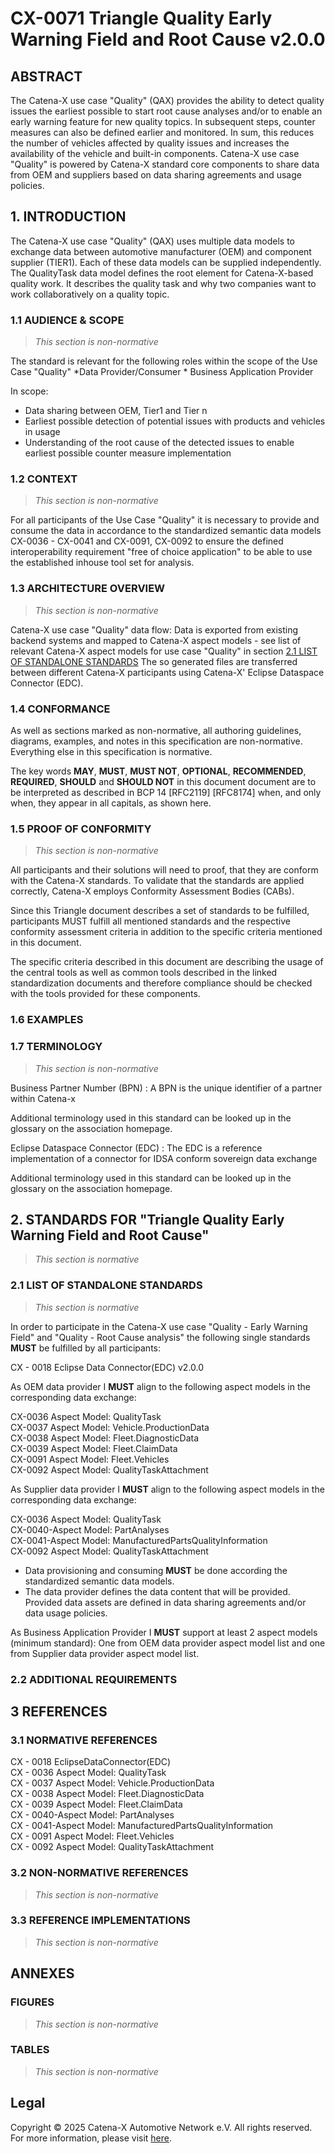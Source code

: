 # CX-0071 Triangle Quality Early Warning Field and Root Cause v2.0.0

## ABSTRACT

The Catena-X use case "Quality" (QAX) provides the ability to detect
quality issues the earliest possible to start root cause analyses and/or to enable
an early warning feature for new quality topics. In subsequent steps, counter
measures can also be defined earlier and monitored. In sum, this reduces the
number of vehicles affected by quality issues and increases the availability of the
vehicle and built-in components. Catena-X use case "Quality" is powered
by Catena-X standard core components to share data from OEM and suppliers
based on data sharing agreements and usage policies.

## 1. INTRODUCTION

The Catena-X use case "Quality" (QAX) uses multiple data models to
exchange data between automotive manufacturer (OEM) and component supplier
(TIER1). Each of these data models can be supplied independently.
The QualityTask data model defines the root element for Catena-X-based quality
work. It describes the quality task and why two companies want to work
collaboratively on a quality topic.

### 1.1 AUDIENCE & SCOPE

> *This section is non-normative*

The standard is relevant for the following roles within the scope of the Use Case "Quality"
    *Data Provider/Consumer
    * Business Application Provider

In scope:

- Data sharing between OEM, Tier1 and Tier n
- Earliest possible detection of potential issues with products and vehicles in usage
- Understanding of the root cause of the detected issues to enable earliest possible counter measure implementation

### 1.2 CONTEXT

> *This section is non-normative*

For all participants of the Use Case "Quality" it is necessary to provide and consume the data in accordance to the standardized semantic data models CX-0036 - CX-0041 and CX-0091, CX-0092 to ensure the defined interoperability requirement "free of choice application" to be able to use the established inhouse tool set for analysis.

### 1.3 ARCHITECTURE OVERVIEW

> *This section is non-normative*

Catena-X use case "Quality" data flow: Data is exported from existing backend systems and mapped to Catena-X aspect models - see list of relevant Catena-X aspect models for use case "Quality" in section [2.1 LIST OF STANDALONE STANDARDS](#21-list-of-standalone-standards)
The so generated files are transferred between different Catena-X participants using Catena-X' Eclipse Dataspace Connector (EDC).

### 1.4 CONFORMANCE

As well as sections marked as non-normative, all authoring guidelines, diagrams, examples, and notes
in this specification are non-normative. Everything else in this specification is normative.

The key words **MAY**, **MUST**, **MUST NOT**, **OPTIONAL**, **RECOMMENDED**, **REQUIRED**, **SHOULD**
and **SHOULD NOT** in this document document are to be interpreted as described in BCP 14 [RFC2119] [RFC8174]
when, and only when, they appear in all capitals, as shown here.

### 1.5 PROOF OF CONFORMITY

> *This section is non-normative*

All participants and their solutions will need to proof, that they are conform with the Catena-X standards.
To validate that the standards are applied correctly, Catena-X employs Conformity Assessment Bodies (CABs).

Since this Triangle document describes a set of standards to be fulfilled, participants MUST fulfill all mentioned standards and the respective conformity assessment criteria in addition to the specific criteria mentioned in this document.

The specific criteria described in this document are describing the usage of the central tools as well as common tools described in the linked standardization documents and therefore compliance should be checked with the tools provided for these components.

### 1.6 EXAMPLES

### 1.7 TERMINOLOGY

> *This section is non-normative*

Business Partner Number (BPN)
: A BPN is the unique identifier of a partner within Catena-x

Additional terminology used in this standard can be looked up in the glossary on the association homepage.

Eclipse Dataspace Connector (EDC)
: The EDC is a reference implementation of a connector for IDSA conform sovereign data exchange

Additional terminology used in this standard can be looked up in the glossary on the association homepage.

## 2. STANDARDS FOR "Triangle Quality Early Warning Field and Root Cause"

> *This section is normative*

### 2.1 LIST OF STANDALONE STANDARDS

> *This section is normative*

In order to participate in the Catena-X use case "Quality - Early Warning Field" and "Quality - Root Cause analysis" the following single standards **MUST** be fulfilled by all participants:

CX - 0018 Eclipse Data Connector(EDC) v2.0.0  

As OEM data provider I **MUST** align to the following aspect models in the corresponding data exchange:

CX-0036 Aspect Model: QualityTask  
CX-0037 Aspect Model: Vehicle.ProductionData  
CX-0038 Aspect Model: Fleet.DiagnosticData  
CX-0039 Aspect Model: Fleet.ClaimData  
CX-0091 Aspect Model: Fleet.Vehicles  
CX-0092 Aspect Model: QualityTaskAttachment  

As Supplier data provider I **MUST** align to the following aspect models in the corresponding data exchange:

CX-0036 Aspect Model: QualityTask  
CX-0040-Aspect Model: PartAnalyses  
CX-0041-Aspect Model: ManufacturedPartsQualityInformation  
CX-0092 Aspect Model: QualityTaskAttachment

- Data provisioning and consuming **MUST** be done according the standardized semantic data models.
- The data provider defines the data content that will be provided. Provided data assets are defined in data sharing agreements and/or data usage policies.

As Business Application Provider I **MUST** support at least 2 aspect models (minimum standard): One from OEM data provider aspect model list and one from Supplier data provider aspect model list.

### 2.2 ADDITIONAL REQUIREMENTS

## 3 REFERENCES

### 3.1 NORMATIVE REFERENCES

CX - 0018 EclipseDataConnector(EDC)  
CX - 0036 Aspect Model: QualityTask  
CX - 0037 Aspect Model: Vehicle.ProductionData  
CX - 0038 Aspect Model: Fleet.DiagnosticData  
CX - 0039 Aspect Model: Fleet.ClaimData  
CX - 0040-Aspect Model: PartAnalyses  
CX - 0041-Aspect Model: ManufacturedPartsQualityInformation  
CX - 0091 Aspect Model: Fleet.Vehicles  
CX - 0092 Aspect Model: QualityTaskAttachment  
  
### 3.2 NON-NORMATIVE REFERENCES

> *This section is non-normative*

### 3.3 REFERENCE IMPLEMENTATIONS

> *This section is non-normative*

## ANNEXES

### FIGURES

> *This section is non-normative*

### TABLES

> *This section is non-normative*

## Legal

Copyright © 2025 Catena-X Automotive Network e.V. All rights reserved. For more information, please visit [here](/copyright).
